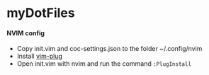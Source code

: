 # myDotFiles

#### NVIM config

* Copy init.vim and coc-settings.json to the folder ~/.config/nvim
* Install [vim-plug](https://github.com/junegunn/vim-plug)
* Open init.vim with nvim and run the command ```:PlugInstall```

